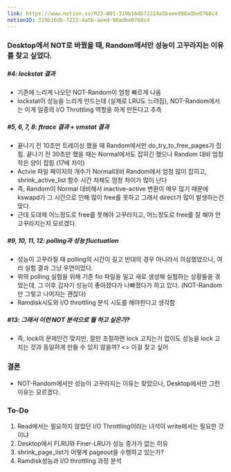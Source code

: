 ```yaml
---
link: https://www.notion.so/R23-W01-319b16db72224a5baeed98adbe0768c4
notionID: 319b16db-7222-4a5b-aeed-98adbe0768c4
---
```

### Desktop에서 NOT로 바꿨을 때, Random에서만 성능이 고꾸라지는 이유를 찾고 싶었다.

##### #4: lockstat 결과
- 기존에 느리게 나오던 NOT-Random이 엄청 빠르게 나옴
- lockstat이 성능을 느리게 만드는데 (실제로 LRU도 느려짐), NOT-Random에서는 이게 일종의 I/O Throttling 역할을 하게 만든다고 추측

##### #5, 6, 7, 8: ftrace 결과 + vmstat 결과
- 끝나기 전 10초만 트레이싱 했을 때 Random에서만 do_try_to_free_pages가 잡힘. 끝나기 전 30초만 했을 때는 Normal에서도 잡히긴 했으나 Random 대비 엄청 작은 양이 잡힘 (17배 차이)
- Actvie 파일 페이지의 개수가 Normal대비 Random에서 엄청 많이 잡히고, shrink_active_list 함수 시간 자체도 엄청 차이가 많이 난다
- 즉, Random이 Normal 대비해서 inactive-active 변환이 매우 많기 때문에 kswapd가 그 시간으로 인해 많이 free를 못하고 그래서 direct가 많이 발생하는건 맞다.
- 근데 도대체 어느정도로 free를 못해야 고꾸라지고, 어느정도로 free를 잘 해야 안 고꾸라지는지 모르겠다.

##### #9, 10, 11, 12: polling과 성능 fluctuation
- 성능이 고꾸라질 때 polling의 시간이 길고 반대의 경우 아니라서 의심했었으나, 여러 실험 결과 그냥 우연이었다.
- 위의 polling 실험을 위해 기존 fio 파일을 밀고 새로 생성해 실험하는 상황들을 겪었는데, 그 이후 갑자기 성능이 좋아졌다가 나빠졌다가 하고 있다. (NOT-Random만 그렇고 나머지는 괜찮다)
- Ramdisk시도와 I/O throttling 분석 시도를 해야한다고 생각함

##### #13: 그래서 이런 NOT 분석으로 뭘 하고 싶은가?
- 즉, lock이 문제인건 맞지만, 잘만 조절하면 lock 고치는거 없이도 성능을 lock 고치는 것과 동일하게 만들 수 있지 않을까? <= 이걸 찾고 싶어

### 결론
- NOT-Random에서만 성능이 고꾸라지는 이유는 찾았으나, Desktop에서만 그런 이유는 모르겠다.

### To-Do
1. Read에서는 필요하지 않았던 I/O Throttling이라는 녀석이 write에서는 필요한 것이냐
2. Desktop에서 FLRU와 Finer-LRU가 성능 증가가 없는 이유
3. shrink_page_list가 어떻게 pageout을 수행하고 있는가?
4. Ramdisk성능과 I/O throttling 과정 분석